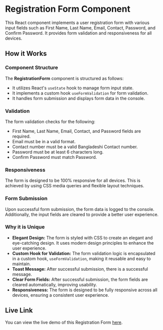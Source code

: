 # Registration Form Component

This React component implements a user registration form with various input fields such as First Name, Last Name, Email, Contact, Password, and Confirm Password. It provides form validation and responsiveness for all devices.

## How it Works

### Component Structure
The **RegistrationForm** component is structured as follows:

- It utilizes React's `useState` hook to manage form input state.
- It implements a custom hook `useFormValidation` for form validation.
- It handles form submission and displays form data in the console.

### Validation
The form validation checks for the following:

- First Name, Last Name, Email, Contact, and Password fields are required.
- Email must be in a valid format.
- Contact number  must be a valid Bangladeshi Contact number.
- Password must be at least 6 characters long.
- Confirm Password must match Password.

### Responsiveness
The form is designed to be 100% responsive for all devices. This is achieved by using CSS media queries and flexible layout techniques.

### Form Submission
Upon successful form submission, the form data is logged to the console. Additionally, the input fields are cleared to provide a better user experience.

### Why it is Unique

- **Elegant Design:** The form is styled with CSS to create an elegant and eye-catching design. It uses modern design principles to enhance the user experience.
- **Custom Hook for Validation:** The form validation logic is encapsulated in a custom hook, `useFormValidation`, making it reusable and easy to maintain.
- **Toast Message:** After successful submission, there is a successful message.
- **Clear Form Fields:** After successful submission, the form fields are cleared automatically, improving usability.
- **Responsiveness:** The form is designed to be fully responsive across all devices, ensuring a consistent user experience.


## Live Link

You can view the live demo of this Registration Form [here](https://your-live-link.com).

